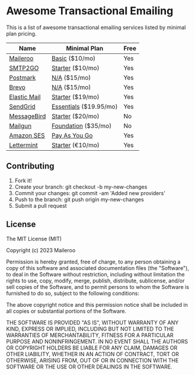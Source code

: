 # Awesome Transactional Emailing

This is a list of awesome transactional emailing services listed by minimal plan pricing.

| Name                                                       	| Minimal Plan                                                      	| Free 	|
|------------------------------------------------------------	|-------------------------------------------------------------------	|------	|
| [Maileroo](https://maileroo.com)                           	| [Basic](https://maileroo.com/pricing) ($10/mo)                     	| Yes  	|
| [SMTP2GO](https://www.smtp2go.com)                         	| [Starter](https://www.smtp2go.com/pricing/) ($10/mo)              	| Yes  	|
| [Postmark](https://postmarkapp.com)                        	| [N/A](https://postmarkapp.com/pricing) ($15/mo)                   	| Yes  	|
| [Brevo](https://www.brevo.com/)                            	| [N/A](https://www.brevo.com/pricing) ($15/mo)                     	| Yes  	|
| [Elastic Mail](https://elasticemail.com/)                  	| [Starter](https://elasticemail.com/email-api-pricing) ($19/mo)     	| Yes  	|
| [SendGrid](https://sendgrid.com)                           	| [Essentials](https://sendgrid.com/en-us/pricing) ($19.95/mo)      	| Yes  	|
| [MessageBird](https://messagebird.com/email/cloud-sending) 	| [Starter](https://messagebird.com/pricing/email-sending) ($20/mo) 	| No   	|
| [Mailgun](https://www.mailgun.com)                         	| [Foundation](https://www.mailgun.com/pricing/) ($35/mo)           	| No   	|
| [Amazon SES](https://aws.amazon.com/ses/)                  	| [Pay As You Go](https://aws.amazon.com/ses/pricing/)              	| Yes  	|
| [Lettermint](https://lettermint.co)                        	| [Starter](https://lettermint.co/pricing) (€10/mo)           	      | Yes  	|


## Contributing

1. Fork it!
2. Create your branch: git checkout -b my-new-changes
3. Commit your changes: git commit -am 'Added new providers'
4. Push to the branch: git push origin my-new-changes
5. Submit a pull request

## License

The MIT License (MIT)

Copyright (c) 2023 Maileroo

Permission is hereby granted, free of charge, to any person obtaining a copy of this software and associated documentation files (the "Software"), to deal in the Software without restriction, including without limitation the rights to use, copy, modify, merge, publish, distribute, sublicense, and/or sell copies of the Software, and to permit persons to whom the Software is furnished to do so, subject to the following conditions:

The above copyright notice and this permission notice shall be included in all copies or substantial portions of the Software.

THE SOFTWARE IS PROVIDED "AS IS", WITHOUT WARRANTY OF ANY KIND, EXPRESS OR IMPLIED, INCLUDING BUT NOT LIMITED TO THE WARRANTIES OF MERCHANTABILITY, FITNESS FOR A PARTICULAR PURPOSE AND NONINFRINGEMENT. IN NO EVENT SHALL THE AUTHORS OR COPYRIGHT HOLDERS BE LIABLE FOR ANY CLAIM, DAMAGES OR OTHER LIABILITY, WHETHER IN AN ACTION OF CONTRACT, TORT OR OTHERWISE, ARISING FROM, OUT OF OR IN CONNECTION WITH THE SOFTWARE OR THE USE OR OTHER DEALINGS IN THE SOFTWARE.
